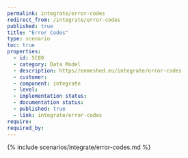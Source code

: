 ```yaml
---
permalink: integrate/error-codes
redirect_from: /integrate/error-codes
published: true
title: "Error Codes"
type: scenario
toc: true
properties:
  - id: SC89
  - category: Data Model
  - description: https//enmeshed.eu/integrate/error-codes
  - customer:
  - component: integrate
  - level:
  - implementation status:
  - documentation status:
  - published: true
  - link: integrate/error-codes
require:
required_by:
---
```


{% include scenarios/integrate/error-codes.md %}
